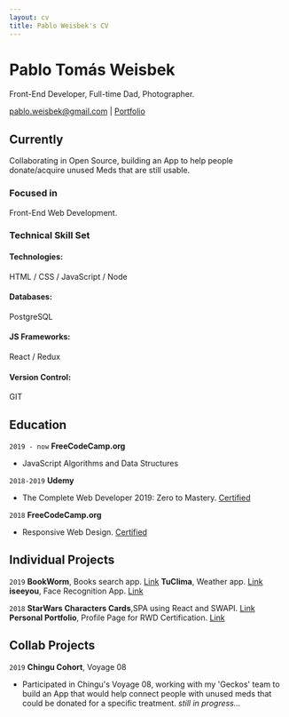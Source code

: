 ```yaml
---
layout: cv
title: Pablo Weisbek's CV
---
```

# Pablo Tomás Weisbek
Front-End Developer, Full-time Dad, Photographer.

<div id="webaddress">
<a href="pablo.weisbek@gmail.com">pablo.weisbek@gmail.com</a>
| <a href="https://pablowbk.github.io">Portfolio</a>
</div>


## Currently
Collaborating in Open Source, building an App to help people donate/acquire unused Meds that are still usable.

### Focused in
Front-End Web Development.

### Technical Skill Set
#### Technologies:
HTML / CSS / JavaScript / Node
#### Databases:
PostgreSQL
#### JS Frameworks:
React / Redux
#### Version Control:
GIT


## Education

`2019 - now`
__FreeCodeCamp.org__

- JavaScript Algorithms and Data Structures

`2018-2019`
__Udemy__

- The Complete Web Developer 2019: Zero to Mastery. [Certified](https://www.udemy.com/certificate/UC-6YBE78BR/)

`2018`
__FreeCodeCamp.org__

- Responsive Web Design. [Certified](https://www.freecodecamp.org/certification/pablowbk/responsive-web-design)


## Individual Projects

`2019`
__BookWorm__, Books search app. [Link](https://pablowbk.github.io/bookworm/)
__TuClima__, Weather app. [Link](https://pablowbk.github.io/weather-app/)
__iseeyou__, Face Recognition App. [Link](https://iseeyou.netlify.com)

`2018`
__StarWars Characters Cards__,SPA using React and SWAPI. [Link](https://pablowbk.github.io/react-swapi-test/)
__Personal Portfolio__, Profile Page for RWD Certification. [Link](https://pablowbk.github.io/)


## Collab Projects

`2019`
__Chingu Cohort__, Voyage 08

- Participated in Chingu's Voyage 08, working with my 'Geckos' team to build an App that would help connect people with unused meds that could be donated for a specific treatment. *still in progress...*


<!-- ### Footer

Last updated: May 2019 -->
